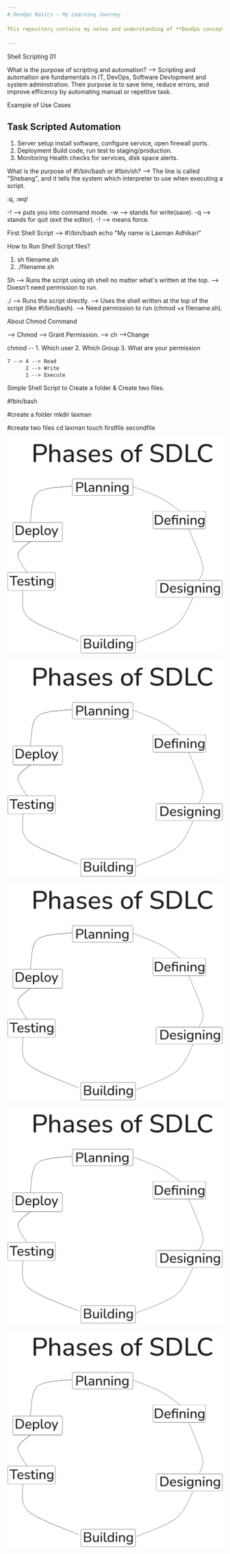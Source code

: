 ```yaml
---
# DevOps Basics – My Learning Journey

This repository contains my notes and understanding of **DevOps concepts**.

---
```


Shell Scripting 01

What is the purpose of scripting and automation?
--> Scripting and automation are fundamentals in IT, DevOps, Software Devlopment and system adminstration. Their purpose is to save time, reduce errors, and improve efficency by automating manual or repetitve task.

Example of Use Cases

Task                                      Scripted Automation
----------------------------------------------------------------------------------------------------
1. Server setup                          install software, configure service, open firewall ports.
2. Deployment                            Build code, run test to staging/production.
3. Monitoring                            Health checks for services, disk space alerts.


What is the purpose of #!/bin/bash or #!bin/sh?
--> The line is called "Shebang", and it tells the system which interpreter to use when executing a script.

:q, :wq!

-! --> puts you into command mode.
-w --> stands for write(save).
-q --> stands for quit (exit the editor).
-! --> means force.

First Shell Script 
--> #!/bin/bash
    echo "My name is Laxman Adhikari"

How to Run Shell Script files?
1. sh filename.sh
2. ./filename.sh

Sh
--> Runs the script using sh shell no matter what's written at the top.
--> Doesn't need permission to run.

./
--> Runs the script directly.
--> Uses the shell written at the top of the script (like #!/bin/bash).
--> Need permission to run (chmod +x filename.sh).

About Chmod Command

--> Chmod --> Grant Permission.
--> ch -->Change


chmod -- 1. Which user
         2. Which Group
         3. What are your permission

    7 --> 4 --> Read
          2 --> Write
          1 --> Execute
Simple Shell Script to Create a folder & Create two files.

#!bin/bash

#create a folder
mkdir laxman

#create two files 
cd laxman
touch firstfile secondfile


![image alt](https://github.com/adhikarilaxman/DevOps-Journey/blob/b0010568f7c0d175b3012a1e6618d4b49947863d/Day02/Phases.png)

![image alt](https://github.com/adhikarilaxman/DevOps-Journey/blob/b0010568f7c0d175b3012a1e6618d4b49947863d/Day02/Phases.png)

![image alt](https://github.com/adhikarilaxman/DevOps-Journey/blob/b0010568f7c0d175b3012a1e6618d4b49947863d/Day02/Phases.png)

![image alt](https://github.com/adhikarilaxman/DevOps-Journey/blob/b0010568f7c0d175b3012a1e6618d4b49947863d/Day02/Phases.png)

![image alt](https://github.com/adhikarilaxman/DevOps-Journey/blob/b0010568f7c0d175b3012a1e6618d4b49947863d/Day02/Phases.png)
